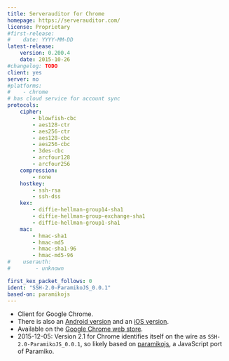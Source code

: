 ```yaml
---
title: Serverauditor for Chrome
homepage: https://serverauditor.com/
license: Proprietary
#first-release:
#    date: YYYY-MM-DD
latest-release:
    version: 0.200.4
    date: 2015-10-26
#changelog: TODO
client: yes
server: no
#platforms:
#    - chrome
# has cloud service for account sync
protocols:
    cipher:
        - blowfish-cbc
        - aes128-ctr
        - aes256-ctr
        - aes128-cbc
        - aes256-cbc
        - 3des-cbc
        - arcfour128
        - arcfour256
    compression:
        - none
    hostkey:
        - ssh-rsa
        - ssh-dss
    kex:
        - diffie-hellman-group14-sha1
        - diffie-hellman-group-exchange-sha1
        - diffie-hellman-group1-sha1
    mac:
        - hmac-sha1
        - hmac-md5
        - hmac-sha1-96
        - hmac-md5-96
#    userauth:
#        - unknown

first_kex_packet_follows: 0
ident: "SSH-2.0-ParamikoJS_0.0.1"
based-on: paramikojs
---
```

* Client for Google Chrome.
* There is also an [Android version](/impls/serverauditor-android.html)
  and an [iOS version](/impls/serverauditor-ios.html).
* Available on the
  [Google Chrome web store](https://chrome.google.com/webstore/detail/serverauditor-ssh-client/fjcdjmmkgnkgihjnlbgcdamkadlkbmam?utm_source=chrome-ntp-icon).
* 2015-12-05: Version 2.1 for Chrome identifies itself on the wire
  as `SSH-2.0-ParamikoJS_0.0.1`, so likely based on
  [paramikojs](https://github.com/mimecuvalo/paramikojs),
  a JavaScript port of Paramiko.
